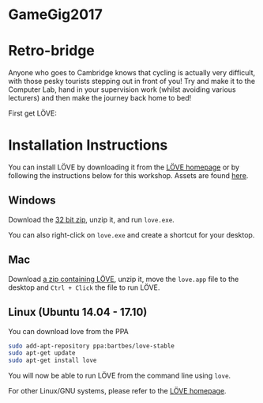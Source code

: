 # GameGig2017
# Retro-bridge
Anyone who goes to Cambridge knows that cycling is actually very difficult, with those pesky tourists stepping out in front of you! Try and make it to the Computer Lab, hand in your supervision work (whilst avoiding various lecturers) and then make the journey back home to bed!

First get LÖVE:

# Installation Instructions

You can install LÖVE by downloading it from the [LÖVE homepage](https://love2d.org/) or by following the instructions below for this workshop. Assets are found [here](#asset-links).

## Windows

Download the [32 bit zip](https://bitbucket.org/rude/love/downloads/love-0.10.2-win32.zip), unzip it, and run `love.exe`.

You can also right-click on `love.exe` and create a shortcut for your desktop.

## Mac

Download [a zip containing LÖVE](https://bitbucket.org/rude/love/downloads/love-0.10.2-macosx-x64.zip), unzip it, move the `love.app` file to the desktop and `Ctrl + Click` the file to run LÖVE.

## Linux (Ubuntu 14.04 - 17.10)

You can download love from the PPA

```bash
sudo add-apt-repository ppa:bartbes/love-stable
sudo apt-get update
sudo apt-get install love
```

You will now be able to run LÖVE from the command line using `love`.

For other Linux/GNU systems, please refer to the [LÖVE homepage](https://love2d.org/).
